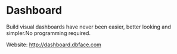 Dashboard
=========

Build visual dashboards have never been easier, better looking and simpler.No programming required. 

Website: http://dashboard.dbface.com
